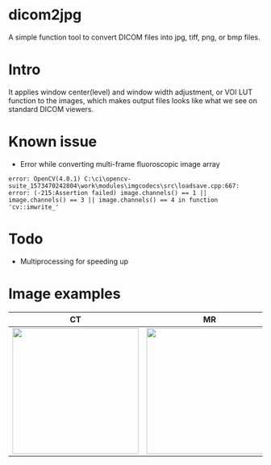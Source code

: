 # dicom2jpg
A simple function tool to convert DICOM files into jpg, tiff, png, or bmp files.

# Intro
It applies window center(level) and window width adjustment, or VOI LUT function to the images,
which makes output files looks like what we see on standard DICOM viewers.

# Known issue
- Error while converting multi-frame fluoroscopic image array
```
error: OpenCV(4.0.1) C:\ci\opencv-suite_1573470242804\work\modules\imgcodecs\src\loadsave.cpp:667: error: (-215:Assertion failed) image.channels() == 1 || image.channels() == 3 || image.channels() == 4 in function 'cv::imwrite_'
```

# Todo
- Multiprocessing for speeding up

# Image examples

|   CT   |   MR    |CXR|
|------------|-------------|------------|
|<img src="https://user-images.githubusercontent.com/37744685/120668917-8724cc00-c4c1-11eb-957b-82e59ba03806.jpg" width="250">|<img src="https://user-images.githubusercontent.com/37744685/120668923-8855f900-c4c1-11eb-80fd-8c0c2235014b.jpg" width="250">|<img src="https://user-images.githubusercontent.com/37744685/120671666-32368500-c4c4-11eb-92fd-726dc02c966c.jpg" width="250">|

 
  
   



